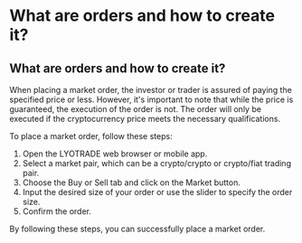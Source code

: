 # What are orders and how to create it?

## What are orders and how to create it?

When placing a market order, the investor or trader is assured of paying the specified price or less. However, it's important to note that while the price is guaranteed, the execution of the order is not. The order will only be executed if the cryptocurrency price meets the necessary qualifications.

To place a market order, follow these steps:

1. Open the LYOTRADE web browser or mobile app.
2. Select a market pair, which can be a crypto/crypto or crypto/fiat trading pair.
3. Choose the Buy or Sell tab and click on the Market button.
4. Input the desired size of your order or use the slider to specify the order size.
5. Confirm the order.

By following these steps, you can successfully place a market order.

